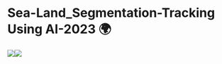 # Sea-Land_Segmentation-Tracking Using AI-2023 🌍

![](https://img.shields.io/badge/License-MIT-blue)![](https://img.shields.io/badge/Version-v1-blue)

